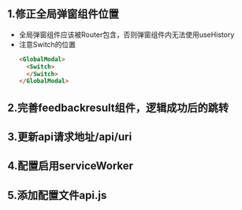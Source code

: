 ## 1.修正全局弹窗组件位置
* 全局弹窗组件应该被Router包含，否则弹窗组件内无法使用useHistory
* 注意Switch的位置
  ```html
  <GlobalModal>
    <Switch>
    </Switch>
  </GlobalModal>
  ```
## 2.完善feedbackresult组件，逻辑成功后的跳转
## 3.更新api请求地址/api/uri
## 4.配置启用serviceWorker
## 5.添加配置文件api.js